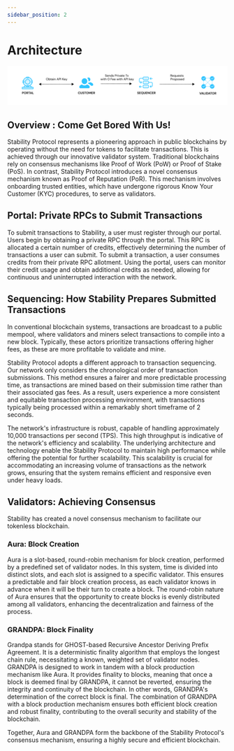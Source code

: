 ```yaml
---
sidebar_position: 2
---
```


# Architecture

![Depication of Stability Architecture](../../static/img/arch.png)

## Overview : Come Get Bored With Us!

Stability Protocol represents a pioneering approach in public blockchains by operating without the need for tokens to facilitate transactions. This is achieved through our innovative validator system. Traditional blockchains rely on consensus mechanisms like Proof of Work (PoW) or Proof of Stake (PoS). In contrast, Stability Protocol introduces a novel consensus mechanism known as Proof of Reputation (PoR). This mechanism involves onboarding trusted entities, which have undergone rigorous Know Your Customer (KYC) procedures, to serve as validators.

## Portal: Private RPCs to Submit Transactions

To submit transactions to Stability, a user must register through our portal. Users begin by obtaining a private RPC through the portal. This RPC is allocated a certain number of credits, effectively determining the number of transactions a user can submit. To submit a transaction, a user consumes credits from their private RPC allotment. 
Using the portal, users can monitor their credit usage and obtain additional credits as needed, allowing for continuous and uninterrupted interaction with the network.

## Sequencing: How Stability Prepares Submitted Transactions

In conventional blockchain systems, transactions are broadcast to a public mempool, where validators and miners select transactions to compile into a new block. Typically, these actors prioritize transactions offering higher fees, as these are more profitable to validate and mine.

Stability Protocol adopts a different approach to transaction sequencing. Our network only considers the chronological order of transaction submissions. This method ensures a fairer and more predictable processing time, as transactions are mined based on their submission time rather than their associated gas fees. As a result, users experience a more consistent and equitable transaction processing environment, with transactions typically being processed within a remarkably short timeframe of 2 seconds.

The network's infrastructure is robust, capable of handling approximately 10,000 transactions per second (TPS). This high throughput is indicative of the network's efficiency and scalability. The underlying architecture and technology enable the Stability Protocol to maintain high performance while offering the potential for further scalability. This scalability is crucial for accommodating an increasing volume of transactions as the network grows, ensuring that the system remains efficient and responsive even under heavy loads.

## Validators: Achieving Consensus

Stability has created a novel consensus mechanism to facilitate our tokenless blockchain.

### Aura: Block Creation
Aura is a slot-based, round-robin mechanism for block creation, performed by a predefined set of validator nodes. In this system, time is divided into distinct slots, and each slot is assigned to a specific validator. This ensures a predictable and fair block creation process, as each validator knows in advance when it will be their turn to create a block. The round-robin nature of Aura ensures that the opportunity to create blocks is evenly distributed among all validators, enhancing the decentralization and fairness of the process.

### GRANDPA: Block Finality 
Grandpa stands for GHOST-based Recursive Ancestor Deriving Prefix Agreement. It is a deterministic finality algorithm that employs the longest chain rule, necessitating a known, weighted set of validator nodes. GRANDPA is designed to work in tandem with a block production mechanism like Aura. It provides finality to blocks, meaning that once a block is deemed final by GRANDPA, it cannot be reverted, ensuring the integrity and continuity of the blockchain. In other words, GRANDPA's determination of the correct block is final. The combination of GRANDPA with a block production mechanism ensures both efficient block creation and robust finality, contributing to the overall security and stability of the blockchain.

Together, Aura and GRANDPA form the backbone of the Stability Protocol's consensus mechanism, ensuring a highly secure and efficient blockchain.




